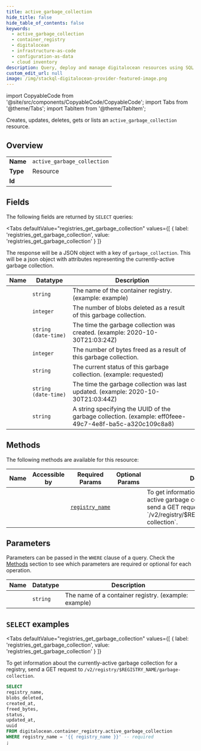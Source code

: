 ```yaml
--- 
title: active_garbage_collection
hide_title: false
hide_table_of_contents: false
keywords:
  - active_garbage_collection
  - container_registry
  - digitalocean
  - infrastructure-as-code
  - configuration-as-data
  - cloud inventory
description: Query, deploy and manage digitalocean resources using SQL
custom_edit_url: null
image: /img/stackql-digitalocean-provider-featured-image.png
---
```


import CopyableCode from '@site/src/components/CopyableCode/CopyableCode';
import Tabs from '@theme/Tabs';
import TabItem from '@theme/TabItem';

Creates, updates, deletes, gets or lists an <code>active_garbage_collection</code> resource.

## Overview
<table><tbody>
<tr><td><b>Name</b></td><td><code>active_garbage_collection</code></td></tr>
<tr><td><b>Type</b></td><td>Resource</td></tr>
<tr><td><b>Id</b></td><td><CopyableCode code="digitalocean.container_registry.active_garbage_collection" /></td></tr>
</tbody></table>

## Fields

The following fields are returned by `SELECT` queries:

<Tabs
    defaultValue="registries_get_garbage_collection"
    values={[
        { label: 'registries_get_garbage_collection', value: 'registries_get_garbage_collection' }
    ]}
>
<TabItem value="registries_get_garbage_collection">

The response will be a JSON object with a key of `garbage_collection`. This will be a json object with attributes representing the currently-active garbage collection.

<table>
<thead>
    <tr>
    <th>Name</th>
    <th>Datatype</th>
    <th>Description</th>
    </tr>
</thead>
<tbody>
<tr>
    <td><CopyableCode code="registry_name" /></td>
    <td><code>string</code></td>
    <td>The name of the container registry. (example: example)</td>
</tr>
<tr>
    <td><CopyableCode code="blobs_deleted" /></td>
    <td><code>integer</code></td>
    <td>The number of blobs deleted as a result of this garbage collection.</td>
</tr>
<tr>
    <td><CopyableCode code="created_at" /></td>
    <td><code>string (date-time)</code></td>
    <td>The time the garbage collection was created. (example: 2020-10-30T21:03:24Z)</td>
</tr>
<tr>
    <td><CopyableCode code="freed_bytes" /></td>
    <td><code>integer</code></td>
    <td>The number of bytes freed as a result of this garbage collection.</td>
</tr>
<tr>
    <td><CopyableCode code="status" /></td>
    <td><code>string</code></td>
    <td>The current status of this garbage collection. (example: requested)</td>
</tr>
<tr>
    <td><CopyableCode code="updated_at" /></td>
    <td><code>string (date-time)</code></td>
    <td>The time the garbage collection was last updated. (example: 2020-10-30T21:03:44Z)</td>
</tr>
<tr>
    <td><CopyableCode code="uuid" /></td>
    <td><code>string</code></td>
    <td>A string specifying the UUID of the garbage collection. (example: eff0feee-49c7-4e8f-ba5c-a320c109c8a8)</td>
</tr>
</tbody>
</table>
</TabItem>
</Tabs>

## Methods

The following methods are available for this resource:

<table>
<thead>
    <tr>
    <th>Name</th>
    <th>Accessible by</th>
    <th>Required Params</th>
    <th>Optional Params</th>
    <th>Description</th>
    </tr>
</thead>
<tbody>
<tr>
    <td><a href="#registries_get_garbage_collection"><CopyableCode code="registries_get_garbage_collection" /></a></td>
    <td><CopyableCode code="select" /></td>
    <td><a href="#parameter-registry_name"><code>registry_name</code></a></td>
    <td></td>
    <td>To get information about the currently-active garbage collection for a registry, send a GET request to `/v2/registry/$REGISTRY_NAME/garbage-collection`.</td>
</tr>
</tbody>
</table>

## Parameters

Parameters can be passed in the `WHERE` clause of a query. Check the [Methods](#methods) section to see which parameters are required or optional for each operation.

<table>
<thead>
    <tr>
    <th>Name</th>
    <th>Datatype</th>
    <th>Description</th>
    </tr>
</thead>
<tbody>
<tr id="parameter-registry_name">
    <td><CopyableCode code="registry_name" /></td>
    <td><code>string</code></td>
    <td>The name of a container registry. (example: example)</td>
</tr>
</tbody>
</table>

## `SELECT` examples

<Tabs
    defaultValue="registries_get_garbage_collection"
    values={[
        { label: 'registries_get_garbage_collection', value: 'registries_get_garbage_collection' }
    ]}
>
<TabItem value="registries_get_garbage_collection">

To get information about the currently-active garbage collection for a registry, send a GET request to `/v2/registry/$REGISTRY_NAME/garbage-collection`.

```sql
SELECT
registry_name,
blobs_deleted,
created_at,
freed_bytes,
status,
updated_at,
uuid
FROM digitalocean.container_registry.active_garbage_collection
WHERE registry_name = '{{ registry_name }}' -- required
;
```
</TabItem>
</Tabs>
